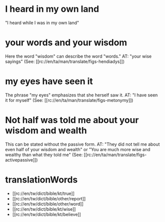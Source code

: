 # I heard in my own land

"I heard while I was in my own land"

# your words and your wisdom

Here the word "wisdom" can describe the word "words." AT: "your wise sayings" (See: [[rc://en/ta/man/translate/figs-hendiadys]])

# my eyes have seen it

The phrase "my eyes" emphasizes that she herself saw it. AT: "I have seen it for myself" (See: [[rc://en/ta/man/translate/figs-metonymy]])

# Not half was told me about your wisdom and wealth

This can be stated without the passive form. AT: "They did not tell me about even half of your wisdom and wealth" or "You are much more wise and wealthy than what they told me" (See: [[rc://en/ta/man/translate/figs-activepassive]])

# translationWords

* [[rc://en/tw/dict/bible/kt/true]]
* [[rc://en/tw/dict/bible/other/report]]
* [[rc://en/tw/dict/bible/other/word]]
* [[rc://en/tw/dict/bible/kt/wise]]
* [[rc://en/tw/dict/bible/kt/believe]]